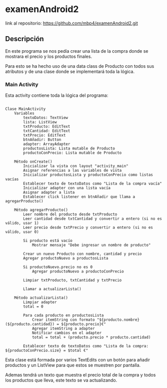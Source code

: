 # examenAndroid2
 
link al repositorio: https://github.com/mbp4/examenAndroid2.git

## Descripción 

En este programa se nos pedía crear una lista de la compra donde se mostrara el precio y los productos finales. 

Para esto se ha hecho uso de una data class de Producto con todos sus atributos y de una clase donde se implementará toda la lógica. 

### Main Activity

Esta activity contiene toda la lógica del programa:

```

Clase MainActivity
    Variables
        textoDatos: TextView
        lista: ListView
        txtProducto: EditText
        txtCantidad: EditText
        txtPrecio: EditText
        btnAñadir: Button
        adapter: ArrayAdapter
        productosLista: Lista mutable de Producto
        productoConPrecio: Lista mutable de Producto

    Método onCreate()
        Inicializar la vista con layout "activity_main"
        Asignar referencias a las variables de vista
        Inicializar productosLista y productoConPrecio como listas vacías
        Establecer texto de textoDatos como "Lista de la compra vacía"
        Inicializar adapter con una lista vacía
        Asignar adapter a lista
        Establecer click listener en btnAñadir que llama a agregarProducto()

    Método agregarProducto()
        Leer nombre del producto desde txtProducto
        Leer cantidad desde txtCantidad y convertir a entero (si no es válido, usar 1)
        Leer precio desde txtPrecio y convertir a entero (si no es válido, usar 0)

        Si producto está vacío
            Mostrar mensaje "Debe ingresar un nombre de producto"

        Crear un nuevo Producto con nombre, cantidad y precio
        Agregar productoNuevo a productosLista

        Si productoNuevo.precio no es 0
            Agregar productoNuevo a productoConPrecio

        Limpiar txtProducto, txtCantidad y txtPrecio

        Llamar a actualizarLista()

    Método actualizarLista()
        Limpiar adapter
        total = 0

        Para cada producto en productosLista
            Crear itemString con formato "${producto.nombre} (${producto.cantidad}) = ${producto.precio}€"
            Agregar itemString a adapter
            Notificar cambios en el adapter
            total = total + (producto.precio * producto.cantidad)

        Establecer texto de textoDatos como "Lista de la compra: ${productoConPrecio.size} = $total €"
```


Esta clase está formada por varios TextEdits con un botón para añadir productos y un ListView para que estos se muestren por pantalla. 

Ademas tendrá un texto que muestra el precio total de la compra y todos los productos que lleva, este texto se va actualizando.
